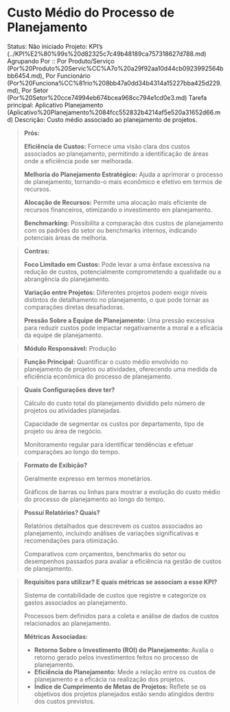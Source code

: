 # Custo Médio do Processo de Planejamento

Status: Não iniciado
Projeto: KPI’s (../KPI%E2%80%99s%20d82325c7c49b48189ca757318627d788.md)
Agrupando Por :: Por Produto/Serviço (Por%20Produto%20Servic%CC%A7o%20a29f92aa10d44cb0923992564bbb6454.md), Por Funcionário (Por%20Funciona%CC%81rio%208bb47a0dd34b4314a15227bba425d229.md), Por Setor (Por%20Setor%20cce74994eb674bcea968cc794e1cd0e3.md)
Tarefa principal: Aplicativo Planejamento (Aplicativo%20Planejamento%2084fcc552832b4214af5e520a31652d66.md)
Descrição: Custo médio associado ao planejamento de projetos.

> **Prós:**
> 
> 
> **Eficiência de Custos:** Fornece uma visão clara dos custos associados ao planejamento, permitindo a identificação de áreas onde a eficiência pode ser melhorada.
> 
> **Melhoria do Planejamento Estratégico:** Ajuda a aprimorar o processo de planejamento, tornando-o mais econômico e efetivo em termos de recursos.
> 
> **Alocação de Recursos:** Permite uma alocação mais eficiente de recursos financeiros, otimizando o investimento em planejamento.
> 
> **Benchmarking:** Possibilita a comparação dos custos de planejamento com os padrões do setor ou benchmarks internos, indicando potenciais áreas de melhoria.
> 

> **Contras:**
> 
> 
> **Foco Limitado em Custos:** Pode levar a uma ênfase excessiva na redução de custos, potencialmente comprometendo a qualidade ou a abrangência do planejamento.
> 
> **Variação entre Projetos:** Diferentes projetos podem exigir níveis distintos de detalhamento no planejamento, o que pode tornar as comparações diretas desafiadoras.
> 
> **Pressão Sobre a Equipe de Planejamento:** Uma pressão excessiva para reduzir custos pode impactar negativamente a moral e a eficácia da equipe de planejamento.
> 

> **Módulo Responsável:**
Produção
> 

> **Função Principal:**
Quantificar o custo médio envolvido no planejamento de projetos ou atividades, oferecendo uma medida da eficiência econômica do processo de planejamento.
> 

> **Quais Configurações deve ter?**
> 
> 
> Cálculo do custo total do planejamento dividido pelo número de projetos ou atividades planejadas.
> 
> Capacidade de segmentar os custos por departamento, tipo de projeto ou área de negócio.
> 
> Monitoramento regular para identificar tendências e efetuar comparações ao longo do tempo.
> 

> **Formato de Exibição?**
> 
> 
> Geralmente expresso em termos monetários.
> 
> Gráficos de barras ou linhas para mostrar a evolução do custo médio do processo de planejamento ao longo do tempo.
> 

> **Possuí Relatórios? Quais?**
> 
> 
> Relatórios detalhados que descrevem os custos associados ao planejamento, incluindo análises de variações significativas e recomendações para otimização.
> 
> Comparativos com orçamentos, benchmarks do setor ou desempenhos passados para avaliar a eficiência na gestão de custos de planejamento.
> 

> **Requisitos para utilizar? E quais métricas se associam a esse KPI?**
> 
> 
> Sistema de contabilidade de custos que registre e categorize os gastos associados ao planejamento.
> 
> Processos bem definidos para a coleta e análise de dados de custos relacionados ao planejamento.
> 
> **Métricas Associadas:**
> 
> - **Retorno Sobre o Investimento (ROI) do Planejamento:** Avalia o retorno gerado pelos investimentos feitos no processo de planejamento.
> - **Eficiência do Planejamento:** Mede a relação entre os custos de planejamento e a eficácia na realização dos projetos.
> - **Índice de Cumprimento de Metas de Projetos:** Reflete se os objetivos dos projetos planejados estão sendo atingidos dentro dos custos previstos.